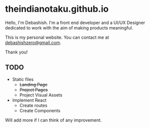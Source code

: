 # theindianotaku.github.io
Hello, I'm Debashish.
I'm a front end developer and a UI/UX Designer dedicated to work with the aim of making products meaningful.

This is my personal website.
You can contact me at [debashishzero@gmail.com](mailto:debashishzero@gmail.com).

Thank you!

## TODO
* Static files
  * ~~Landing Page~~
  * ~~Project Pages~~
  * Project Visual Assets
* Implement React
  * Create routes
  * Create Components

Will add more if I can think of any improvement.
